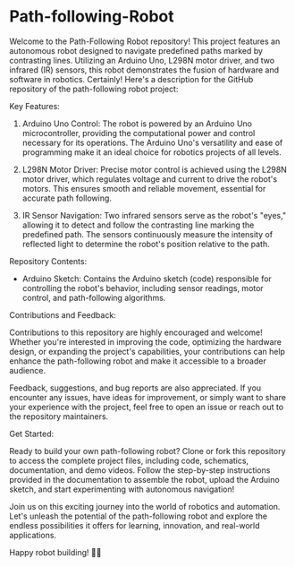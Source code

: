 # Path-following-Robot
Welcome to the Path-Following Robot repository! This project features an autonomous robot designed to navigate predefined paths marked by contrasting lines. Utilizing an Arduino Uno, L298N motor driver, and two infrared (IR) sensors, this robot demonstrates the fusion of hardware and software in robotics.
Certainly! Here's a description for the GitHub repository of the path-following robot project:

  Key Features:

1. Arduino Uno Control: The robot is powered by an Arduino Uno microcontroller, providing the computational power and control necessary for its operations. The Arduino Uno's versatility and ease of programming make it an ideal choice for robotics projects of all levels.

2. L298N Motor Driver: Precise motor control is achieved using the L298N motor driver, which regulates voltage and current to drive the robot's motors. This ensures smooth and reliable movement, essential for accurate path following.

3. IR Sensor Navigation: Two infrared sensors serve as the robot's "eyes," allowing it to detect and follow the contrasting line marking the predefined path. The sensors continuously measure the intensity of reflected light to determine the robot's position relative to the path.

 Repository Contents:

- Arduino Sketch: Contains the Arduino sketch (code) responsible for controlling the robot's behavior, including sensor readings, motor control, and path-following algorithms.

Contributions and Feedback:

Contributions to this repository are highly encouraged and welcome! Whether you're interested in improving the code, optimizing the hardware design, or expanding the project's capabilities, your contributions can help enhance the path-following robot and make it accessible to a broader audience.

Feedback, suggestions, and bug reports are also appreciated. If you encounter any issues, have ideas for improvement, or simply want to share your experience with the project, feel free to open an issue or reach out to the repository maintainers.

Get Started:

Ready to build your own path-following robot? Clone or fork this repository to access the complete project files, including code, schematics, documentation, and demo videos. Follow the step-by-step instructions provided in the documentation to assemble the robot, upload the Arduino sketch, and start experimenting with autonomous navigation!

Join us on this exciting journey into the world of robotics and automation. Let's unleash the potential of the path-following robot and explore the endless possibilities it offers for learning, innovation, and real-world applications.

Happy robot building! 🤖✨
